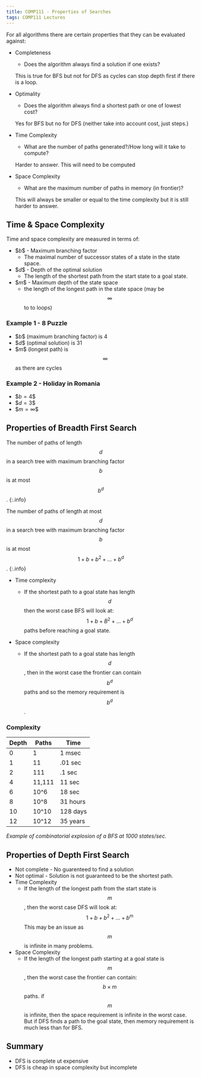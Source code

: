 ```yaml
---
title: COMP111 - Properties of Searches
tags: COMP111 Lectures
---
```

For all algorithms there are certain properties that they can be evaluated against:

* Completeness
	* Does the algorithm always find a solution if one exists?
	
	This is true for BFS but not for DFS as cycles can stop depth first if there is a loop.
	
* Optimality
	* Does the algorithm always find a shortest path or one of lowest cost?
	
	Yes for BFS but no for DFS (neither take into account cost, just steps.)
	
* Time Complexity
	* What are the number of paths generated?/How long will it take to compute?
	
	Harder to answer. This will need to be computed
	
* Space Complexity
	* What are the maximum number of paths in memory (in frontier)?
	
	This will always be smaller or equal to the time complexity but it is still harder to answer.
	
## Time & Space Complexity

Time and space complexity are measured in terms of:

* \$$b$$ - Maximum branching factor
	* The maximal number of successor states of a state in the state space.
* \$$d$$ - Depth of the optimal solution
	* The length of the shortest path from the start state to a goal state.
* \$$m$$ - Maximum depth of the state space
	* the length of the longest path in the state space (may be $$\infty$$ to to loops)
	
### Example 1 - 8 Puzzle

* \$$b$$ (maximum branching factor) is 4
* \$$d$$ (optimal solution) is 31
* \$$m$$ (longest path) is $$\infty$$ as there are cycles

### Example 2 - Holiday in Romania

* \$$b=4$$
* \$$d=3$$
* \$$m=\infty$$

## Properties of Breadth First Search

The number of paths of length $$d$$ in a search tree with maximum branching factor $$b$$ is at most $$b^d$$.
{:.info}

The number of paths of length at most $$d$$ in a search tree with maximum branching factor $$b$$ is at most $$1+b+b^2+\ldots + b^d$$.
{:.info}

* Time complexity
	* If the shortest path to a goal state has length $$d$$ then the worst case BFS will look at: $$1+b+B^2+\ldots +b^d$$ paths before reaching a goal state.

* Space complexity
	* If the shortest path to a goal state has length $$d$$, then in the worst case the frontier can contain $$b^d$$ paths and so the memory requirement is $$b^d$$.

### Complexity

| Depth | Paths | Time | 
| --- | --- | --- |
| 0 | 1 | 1 msec |
| 1 | 11 | .01 sec | 
| 2 | 111 | .1 sec | 
| 4 | 11,111 | 11 sec |
| 6 | 10^6 | 18 sec |
| 8 | 10^8 | 31 hours |
| 10 | 10^10 | 128 days |
| 12 |10^12 | 35 years |

*Example of combinatorial explosion of a BFS at 1000 states/sec.*

## Properties of Depth First Search

* Not complete - No guarenteed to find a solution
* Not optimal - Solution is not guaranteed to be the shortest path.
* Time Complexity 
	* If the length of the longest path from the start state is $$m$$, then the worst case DFS will look at: $$1+b+b^2+\ldots +b^m$$ This may be an issue as $$m$$ is infinite in many problems.
* Space Complexity
	* If the length of the longest path starting at a goal state is $$m$$, then the worst case the frontier can contain: $$b\times m$$ paths. if $$m$$ is infinite, then the space requirement is infinite in the worst case. But if DFS finds a path to the goal state, then memory requirement is much less than for BFS.


## Summary

* DFS is complete ut expensive
* DFS is cheap in space complexity but incomplete
